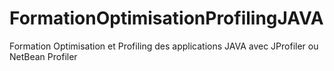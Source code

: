 # FormationOptimisationProfilingJAVA
Formation Optimisation et Profiling des applications JAVA avec JProfiler ou NetBean Profiler
